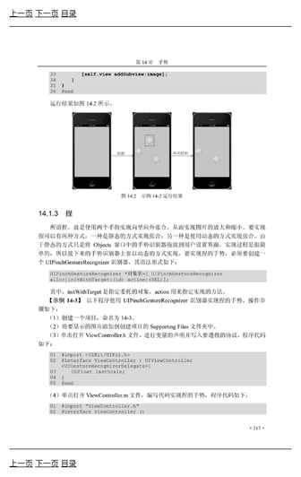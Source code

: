 [上一页](328.md) [下一页](330.md) [目录](../README.md)

***

![329](../images/329.png)

***

[上一页](328.md) [下一页](330.md) [目录](../README.md)